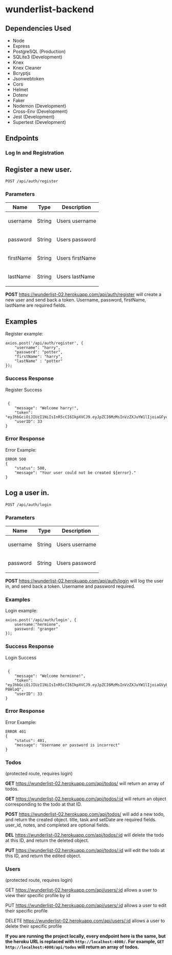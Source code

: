 # wunderlist-backend

## Dependencies Used

- Node
- Express
- PostgreSQL (Production)
- SQLite3 (Development)
- Knex
- Knex Cleaner
- Bcryptjs
- Jsonwebtoken
- Cors
- Helmet
- Dotenv
- Faker
- Nodemon (Development)
- Cross-Env (Development)
- Jest (Development)
- Supertest (Development)

## Endpoints

### Log In and Registration

## Register a new user.

    POST /api/auth/register
    
### Parameters

| Name       | Type   | Description                                              |
| ---------- | ------ | -------------------------------------------------------- |
| username   | String | <p>Users username</p>                                       |
| password   | String | <p>Users password</p>                                    |
| firstName  | String | <p>Users firstName </p>                                    |
| lastName   | String | <p>Users lastName </p>

**POST** https://wunderlist-02.herokuapp.com/api/auth/register will create a new user and send back a token. Username, password, firstName, lastName are required fields.

## Examples

Register example:

```
axios.post('/api/auth/register', {
    "username": "harry",
	"password": "potter",
	"firstName": "harry",
 	"lastName" : "potter"
});
```

### Success Response

Register Success

```

 {
    "message": "Welcome harry!",
    "token": "eyJhbGciOiJIUzI1NiIsInR5cCI6IkpXVCJ9.eyJpZCI6MzMsInVzZXJuYW1lIjoiaGFycnkiLCJpYXQiOjE1NjE1NzIzMTksImV4cCI6MTU2MjE3NzExOX0.VCaGen64x_WEkVueJof8XKZxOImjxK09tNN6tiYSZZw",
    "userID": 33
}
```

### Error Response

Error Example:

```
ERROR 500
{
    "status": 500,
    "message": "Your user could not be created ${error}."
}
```

## Log a user in.

    POST /api/auth/login

### Parameters

| Name     | Type   | Description                |
| -------- | ------ | -------------------------- |
| username | String | <p>Users username</p> |
| password | String | <p>Users password</p>      |


**POST** https://wunderlist-02.herokuapp.com/api/auth/login will log the user in, and send back a token. Username and password required.

### Examples

Login example:

```
axios.post('/api/auth/login', {
    username:"hermione",
    password: "granger"
});
```

### Success Response

Login Success

```

 {
    "message": "Welcome hermione!",
    "token": "eyJhbGciOiJIUzI1NiIsInR5cCI6IkpXVCJ9.eyJpZCI6MzMsInVzZXJuYW1lIjoiaGVybWlvbmUiLCJpYXQiOjE1NjE0MTU2OTQsImV4cCI6MTU2MjAyMDQ5NH0.rwTCYJ97VA7IvxT0D2uwY3yHljUr0EPNlKQv-P8HloQ",
    "userID": 33
}
```

### Error Response

Error Example:

```
ERROR 401
{
    "status": 401,
    "message": "Username or password is incorrect"
}
```


### Todos
(protected route, requires login)

**GET** https://wunderlist-02.herokuapp.com/api/todos/ will return an array of todos.

**GET** https://wunderlist-02.herokuapp.com/api/todos/:id will return an object corresponding to the todo at that ID.

**POST** https://wunderlist-02.herokuapp.com/api/todos/ will add a new todo, and return the created object. title, task and setDate are required fields. user_id, notes, and completed are optional fields.

**DEL** https://wunderlist-02.herokuapp.com/api/todos/:id will delete the todo at this ID, and return the deleted object.

**PUT** https://wunderlist-02.herokuapp.com/api/todos/:id will edit the todo at this ID, and return the edited object.


### Users
(protected route, requires login)

GET  https://wunderlist-02.herokuapp.com/api/users/:id allows a user to view their specific profile by id

PUT  https://wunderlist-02.herokuapp.com/api/users/:id allows a user to edit their specific profile

DELETE https://wunderlist-02.herokuapp.com/api/users/:id allows a user to delete their specific profile


**If you are running the project locally, every endpoint here is the same, but the heroku URL is replaced with `http://localhost:4000/`. For example, `GET` `http://localhost:4000/api/todos` will return an array of todos.**
